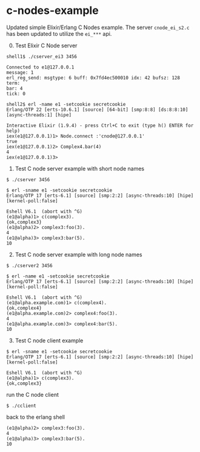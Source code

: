 c-nodes-example
===============

Updated simple Elixir/Erlang C Nodes example. The server `cnode_ei_s2.c` has been updated to utilize the `ei_***` api. 

0. Test Elixir C Node server 

```shell
shell1$ ./cserver_ei3 3456

Connected to e1@127.0.0.1
message: 1
erl_reg_send: msgtype: 6 buff: 0x7fd4ec500010 idx: 42 bufsz: 128 
term: ``
bar: 4
tick: 0
```

```shell
shell2$ erl -name e1 -setcookie secretcookie
Erlang/OTP 22 [erts-10.6.1] [source] [64-bit] [smp:8:8] [ds:8:8:10] [async-threads:1] [hipe]

Interactive Elixir (1.9.4) - press Ctrl+C to exit (type h() ENTER for help)
iex(e1@127.0.0.1)1> Node.connect :'cnode@127.0.0.1'  
true
iex(e1@127.0.0.1)2> Complex4.bar(4)                  
4
iex(e1@127.0.0.1)3> 
```

1. Test C node server example with short node names

```shell
$ ./cserver 3456

$ erl -sname e1 -setcookie secretcookie
Erlang/OTP 17 [erts-6.1] [source] [smp:2:2] [async-threads:10] [hipe] [kernel-poll:false]

Eshell V6.1  (abort with ^G)
(e1@alpha)1> c(complex3).
{ok,complex3}
(e1@alpha)2> complex3:foo(3).
4
(e1@alpha)3> complex3:bar(5).
10
```

2. Test C node server example with long node names

```shell
$ ./cserver2 3456

$ erl -name e1 -setcookie secretcookie
Erlang/OTP 17 [erts-6.1] [source] [smp:2:2] [async-threads:10] [hipe] [kernel-poll:false]

Eshell V6.1  (abort with ^G)
(e1@alpha.example.com)1> c(complex4).
{ok,complex4}
(e1@alpha.example.com)2> complex4:foo(3).
4
(e1@alpha.example.com)3> complex4:bar(5).
10
```

3. Test C node client example

```shell
$ erl -sname e1 -setcookie secretcookie
Erlang/OTP 17 [erts-6.1] [source] [smp:2:2] [async-threads:10] [hipe] [kernel-poll:false]

Eshell V6.1  (abort with ^G)
(e1@alpha)1> c(complex3).
{ok,complex3}
```

run the C node client

```shell
$ ./cclient
```

back to the erlang shell

```shell
(e1@alpha)2> complex3:foo(3).
4
(e1@alpha)3> complex3:bar(5).
10
```
